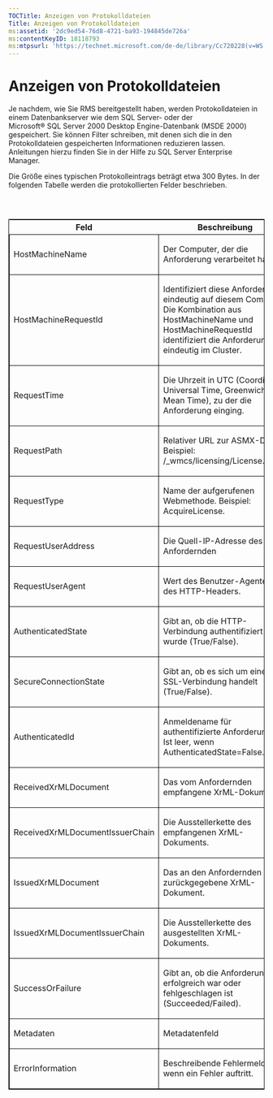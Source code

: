 ```yaml
---
TOCTitle: Anzeigen von Protokolldateien
Title: Anzeigen von Protokolldateien
ms:assetid: '2dc9ed54-76d8-4721-ba93-194845de726a'
ms:contentKeyID: 18118793
ms:mtpsurl: 'https://technet.microsoft.com/de-de/library/Cc720228(v=WS.10)'
---
```


Anzeigen von Protokolldateien
=============================

Je nachdem, wie Sie RMS bereitgestellt haben, werden Protokolldateien in einem Datenbankserver wie dem SQL Server- oder der Microsoft® SQL Server 2000 Desktop Engine-Datenbank (MSDE 2000) gespeichert. Sie können Filter schreiben, mit denen sich die in den Protokolldateien gespeicherten Informationen reduzieren lassen. Anleitungen hierzu finden Sie in der Hilfe zu SQL Server Enterprise Manager.

Die Größe eines typischen Protokolleintrags beträgt etwa 300 Bytes. In der folgenden Tabelle werden die protokollierten Felder beschrieben.

###  

<p> </p>
<table style="border:1px solid black;">
<colgroup>
<col width="50%" />
<col width="50%" />
</colgroup>
<thead>
<tr class="header">
<th>Feld</th>
<th>Beschreibung</th>
</tr>
</thead>
<tbody>
<tr class="odd">
<td style="border:1px solid black;"><p>HostMachineName</p></td>
<td style="border:1px solid black;"><p>Der Computer, der die Anforderung verarbeitet hat.</p></td>
</tr>
<tr class="even">
<td style="border:1px solid black;"><p>HostMachineRequestId</p></td>
<td style="border:1px solid black;"><p>Identifiziert diese Anforderung eindeutig auf diesem Computer. Die Kombination aus HostMachineName und HostMachineRequestId identifiziert die Anforderung eindeutig im Cluster.</p></td>
</tr>
<tr class="odd">
<td style="border:1px solid black;"><p>RequestTime</p></td>
<td style="border:1px solid black;"><p>Die Uhrzeit in UTC (Coordinated Universal Time, Greenwich Mean Time), zu der die Anforderung einging.</p></td>
</tr>
<tr class="even">
<td style="border:1px solid black;"><p>RequestPath</p></td>
<td style="border:1px solid black;"><p>Relativer URL zur ASMX-Datei. Beispiel: /_wmcs/licensing/License.asmx.</p></td>
</tr>
<tr class="odd">
<td style="border:1px solid black;"><p>RequestType</p></td>
<td style="border:1px solid black;"><p>Name der aufgerufenen Webmethode. Beispiel: AcquireLicense.</p></td>
</tr>
<tr class="even">
<td style="border:1px solid black;"><p>RequestUserAddress</p></td>
<td style="border:1px solid black;"><p>Die Quell-IP-Adresse des Anfordernden</p></td>
</tr>
<tr class="odd">
<td style="border:1px solid black;"><p>RequestUserAgent</p></td>
<td style="border:1px solid black;"><p>Wert des Benutzer-Agenten des HTTP-Headers.</p></td>
</tr>
<tr class="even">
<td style="border:1px solid black;"><p>AuthenticatedState</p></td>
<td style="border:1px solid black;"><p>Gibt an, ob die HTTP-Verbindung authentifiziert wurde (True/False).</p></td>
</tr>
<tr class="odd">
<td style="border:1px solid black;"><p>SecureConnectionState</p></td>
<td style="border:1px solid black;"><p>Gibt an, ob es sich um eine SSL-Verbindung handelt (True/False).</p></td>
</tr>
<tr class="even">
<td style="border:1px solid black;"><p>AuthenticatedId</p></td>
<td style="border:1px solid black;"><p>Anmeldename für authentifizierte Anforderungen. Ist leer, wenn AuthenticatedState=False.</p></td>
</tr>
<tr class="odd">
<td style="border:1px solid black;"><p>ReceivedXrMLDocument</p></td>
<td style="border:1px solid black;"><p>Das vom Anfordernden empfangene XrML-Dokument.</p></td>
</tr>
<tr class="even">
<td style="border:1px solid black;"><p>ReceivedXrMLDocumentIssuerChain</p></td>
<td style="border:1px solid black;"><p>Die Ausstellerkette des empfangenen XrML-Dokuments.</p></td>
</tr>
<tr class="odd">
<td style="border:1px solid black;"><p>IssuedXrMLDocument</p></td>
<td style="border:1px solid black;"><p>Das an den Anfordernden zurückgegebene XrML-Dokument.</p></td>
</tr>
<tr class="even">
<td style="border:1px solid black;"><p>IssuedXrMLDocumentIssuerChain</p></td>
<td style="border:1px solid black;"><p>Die Ausstellerkette des ausgestellten XrML-Dokuments.</p></td>
</tr>
<tr class="odd">
<td style="border:1px solid black;"><p>SuccessOrFailure</p></td>
<td style="border:1px solid black;"><p>Gibt an, ob die Anforderung erfolgreich war oder fehlgeschlagen ist (Succeeded/Failed).</p></td>
</tr>
<tr class="even">
<td style="border:1px solid black;"><p>Metadaten</p></td>
<td style="border:1px solid black;"><p>Metadatenfeld</p></td>
</tr>
<tr class="odd">
<td style="border:1px solid black;"><p>ErrorInformation</p></td>
<td style="border:1px solid black;"><p>Beschreibende Fehlermeldung, wenn ein Fehler auftritt.</p></td>
</tr>
</tbody>
</table>

